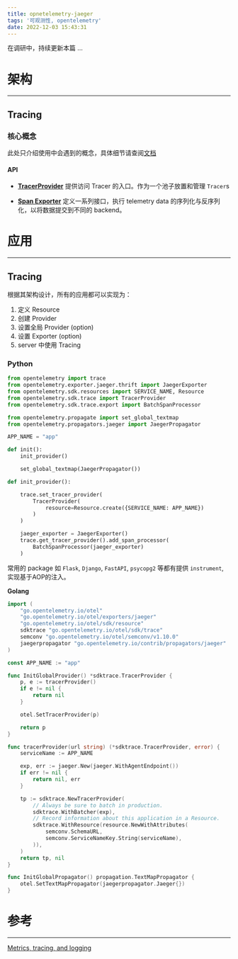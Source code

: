 ```yaml
---
title: opnetelemetry-jaeger
tags: '可观测性, opentelemetry'
date: 2022-12-03 15:43:31
---
```



在调研中，持续更新本篇 ...

# 架构

--------------------------------------------------------------------------------

## Tracing

### 核心概念

此处只介绍使用中会遇到的概念，具体细节请查阅[文档](https://opentelemetry.io/docs/reference/specification/trace/)

#### API

- **[TracerProvider](https://opentelemetry.io/docs/reference/specification/trace/api/#tracerprovider)** 提供访问 Tracer 的入口。作为一个池子放置和管理 `Tracer`s

- **[Span Exporter](https://opentelemetry.io/docs/reference/specification/trace/sdk/#span-exporter)** 定义一系列接口，执行 telemetry data 的序列化与反序列化，以将数据提交到不同的 backend。

# 应用

--------------------------------------------------------------------------------

## Tracing

根据其架构设计，所有的应用都可以实现为：

1. 定义 Resource
2. 创建 Provider
3. 设置全局 Provider (option)
4. 设置 Exporter (option)
5. server 中使用 Tracing

### **Python**

```python
from opentelemetry import trace
from opentelemetry.exporter.jaeger.thrift import JaegerExporter
from opentelemetry.sdk.resources import SERVICE_NAME, Resource
from opentelemetry.sdk.trace import TracerProvider
from opentelemetry.sdk.trace.export import BatchSpanProcessor

from opentelemetry.propagate import set_global_textmap
from opentelemetry.propagators.jaeger import JaegerPropagator

APP_NAME = "app"

def init():
    init_provider()

    set_global_textmap(JaegerPropagator())

def init_provider():

    trace.set_tracer_provider(
        TracerProvider(
            resource=Resource.create({SERVICE_NAME: APP_NAME})
        )
    )

    jaeger_exporter = JaegerExporter()
    trace.get_tracer_provider().add_span_processor(
        BatchSpanProcessor(jaeger_exporter)
    )
```

常用的 package 如 `Flask`, `Django`, `FastAPI`, `psycopg2` 等都有提供 `instrument`, 实现基于AOP的注入。

**Golang**

```go
import (
    "go.opentelemetry.io/otel"
    "go.opentelemetry.io/otel/exporters/jaeger"
    "go.opentelemetry.io/otel/sdk/resource"
    sdktrace "go.opentelemetry.io/otel/sdk/trace"
    semconv "go.opentelemetry.io/otel/semconv/v1.10.0"
    jaegerpropagator "go.opentelemetry.io/contrib/propagators/jaeger"
)

const APP_NAME := "app"

func InitGlobalProvider() *sdktrace.TracerProvider {
    p, e := tracerProvider()
    if e != nil {
        return nil
    }

    otel.SetTracerProvider(p)

    return p
}

func tracerProvider(url string) (*sdktrace.TracerProvider, error) {
    serviceName := APP_NAME

    exp, err := jaeger.New(jaeger.WithAgentEndpoint())
    if err != nil {
        return nil, err
    }

    tp := sdktrace.NewTracerProvider(
        // Always be sure to batch in production.
        sdktrace.WithBatcher(exp),
        // Record information about this application in a Resource.
        sdktrace.WithResource(resource.NewWithAttributes(
            semconv.SchemaURL,
            semconv.ServiceNameKey.String(serviceName),
        )),
    )
    return tp, nil
}

func InitGlobalPropagator() propagation.TextMapPropagator {
    otel.SetTextMapPropagator(jaegerpropagator.Jaeger{})
}
```

# 参考

--------------------------------------------------------------------------------

[Metrics, tracing, and logging](https://peter.bourgon.org/blog/2017/02/21/metrics-tracing-and-logging.html)
